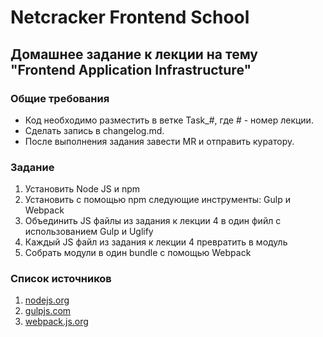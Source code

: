 # Netcracker Frontend School

## Домашнее задание к лекции на тему "Frontend Application Infrastructure"
### Общие требования
* Код необходимо разместить в ветке Task_#, где # - номер лекции.
* Сделать запись в changelog.md.
* После выполнения задания завести MR и отправить куратору.

### Задание
1. Установить Node JS и npm
2. Установить с помощью npm следующие инструменты: Gulp и Webpack
3. Объединить JS файлы из задания к лекции 4 в один фийл с использованием Gulp и Uglify
4. Каждый JS файл из задания к лекции 4 превратить в модуль
5. Собрать модули в один bundle с помощью Webpack

### Список источников
1. [nodejs.org](https://nodejs.org) 
2. [gulpjs.com](https://gulpjs.com) 
3. [webpack.js.org](https://webpack.js.org) 
